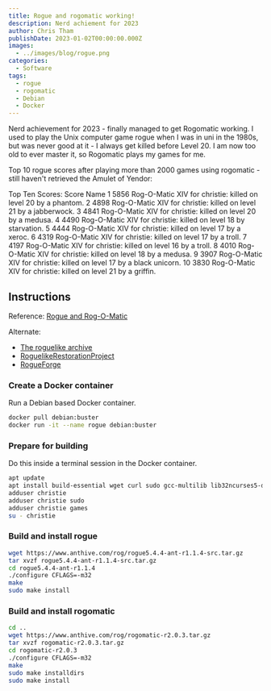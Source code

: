 ```yaml
---
title: Rogue and rogomatic working!
description: Nerd achiement for 2023
author: Chris Tham
publishDate: 2023-01-02T00:00:00.000Z
images:
  - ../images/blog/rogue.png
categories:
  - Software
tags:
  - rogue
  - rogomatic
  - Debian
  - Docker
---
```


Nerd achievement for 2023 - finally managed to get Rogomatic working. I used to play the Unix computer game rogue when I was in uni in the 1980s, but was never good at it - I always get killed before Level 20. I am now too old to ever master it, so Rogomatic plays my games for me.

Top 10 rogue scores after playing more than 2000 games using rogomatic - still haven't retrieved the Amulet of Yendor:

Top Ten Scores:
   Score Name
 1  5856 Rog-O-Matic XIV for christie: killed on level 20 by a phantom.
 2  4898 Rog-O-Matic XIV for christie: killed on level 21 by a jabberwock.
 3  4841 Rog-O-Matic XIV for christie: killed on level 20 by a medusa.
 4  4490 Rog-O-Matic XIV for christie: killed on level 18 by starvation.
 5  4444 Rog-O-Matic XIV for christie: killed on level 17 by a xeroc.
 6  4319 Rog-O-Matic XIV for christie: killed on level 17 by a troll.
 7  4197 Rog-O-Matic XIV for christie: killed on level 16 by a troll.
 8  4010 Rog-O-Matic XIV for christie: killed on level 18 by a medusa.
 9  3907 Rog-O-Matic XIV for christie: killed on level 17 by a black unicorn.
10  3830 Rog-O-Matic XIV for christie: killed on level 21 by a griffin.

## Instructions

Reference: [Rogue and Rog-O-Matic](https://www.anthive.com/project/rogue/)

Alternate:
* [The roguelike archive](https://britzl.github.io/roguearchive/)
* [RoguelikeRestorationProject](https://github.com/RoguelikeRestorationProject)
* [RogueForge](http://rogue.rogueforge.net/)

### Create a Docker container

Run a Debian based Docker container.

```sh
docker pull debian:buster
docker run -it --name rogue debian:buster
```

### Prepare for building

Do this inside a terminal session in the Docker container.

```sh
apt update
apt install build-essential wget curl sudo gcc-multilib lib32ncurses5-dev vim
adduser christie
adduser christie sudo
adduser christie games
su - christie
```

### Build and install rogue

```sh
wget https://www.anthive.com/rog/rogue5.4.4-ant-r1.1.4-src.tar.gz
tar xvzf rogue5.4.4-ant-r1.1.4-src.tar.gz
cd rogue5.4.4-ant-r1.1.4
./configure CFLAGS=-m32
make
sudo make install
```

### Build and install rogomatic

```sh
cd ..
wget https://www.anthive.com/rog/rogomatic-r2.0.3.tar.gz
tar xvzf rogomatic-r2.0.3.tar.gz
cd rogomatic-r2.0.3
./configure CFLAGS=-m32
make
sudo make installdirs
sudo make install
```
